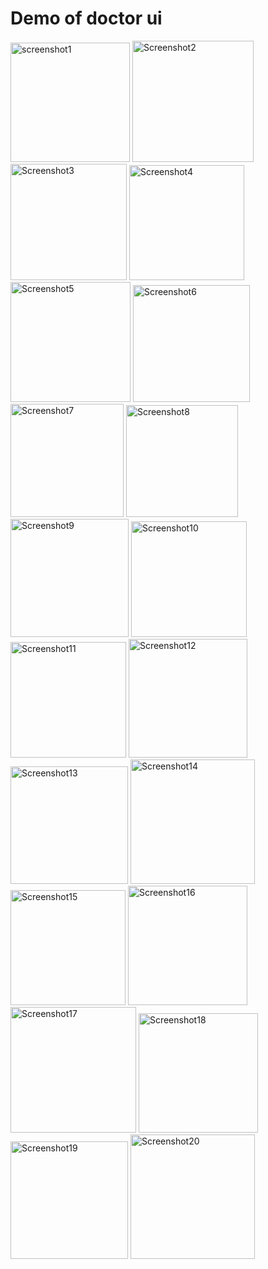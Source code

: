 # Demo of doctor ui

<img width="191" alt="screenshot1" src="https://github.com/user-attachments/assets/659a1452-76e3-48d7-ac52-81ba0c419e36">
<img width="194" alt="Screenshot2" src="https://github.com/user-attachments/assets/86633a35-4eb8-4379-a364-5120278cdb6f">
<img width="186" alt="Screenshot3" src="https://github.com/user-attachments/assets/57f44fd2-af5a-4e8f-bed7-9fa362fedc64">
<img width="184" alt="Screenshot4" src="https://github.com/user-attachments/assets/bbf653b3-46ec-4b46-afa8-aec161b075e5">
<img width="192" alt="Screenshot5" src="https://github.com/user-attachments/assets/d129ff72-f27a-44c0-bff5-3353da42dd12">
<img width="187" alt="Screenshot6" src="https://github.com/user-attachments/assets/671e1f11-c1d3-4334-a6ca-e006506121b5">
<img width="181" alt="Screenshot7" src="https://github.com/user-attachments/assets/1a81b69d-8a41-4d8e-9585-a87866733a8d">
<img width="179" alt="Screenshot8" src="https://github.com/user-attachments/assets/3f6ae0ed-d990-43e6-a6ed-d42d3875e91b">
<img width="189" alt="Screenshot9" src="https://github.com/user-attachments/assets/d5150615-4f6d-4ce5-916b-d6a1402bd63a">
<img width="185" alt="Screenshot10" src="https://github.com/user-attachments/assets/64f59d0a-3a32-4df8-9d08-ee7e9f5e89f2">
<img width="185" alt="Screenshot11" src="https://github.com/user-attachments/assets/e01bf9bc-68a9-449b-8cab-a08680255c48">
<img width="190" alt="Screenshot12" src="https://github.com/user-attachments/assets/eec61cf6-698d-4e5b-924e-1bebc4b55bd6">
<img width="188" alt="Screenshot13" src="https://github.com/user-attachments/assets/92b7c55b-7935-4d7a-a42b-94044055e062">
<img width="199" alt="Screenshot14" src="https://github.com/user-attachments/assets/077408db-e7e8-446e-b622-d0919255ac34">
<img width="184" alt="Screenshot15" src="https://github.com/user-attachments/assets/ed607b63-f6b3-44e0-80d0-b86035938d0b">
<img width="191" alt="Screenshot16" src="https://github.com/user-attachments/assets/1ec9e6b9-b344-4b5c-87b1-c446faa2c557">
<img width="201" alt="Screenshot17" src="https://github.com/user-attachments/assets/651fadcd-7d3e-4ffc-b8e0-d1658c5ba5ad">
<img width="191" alt="Screenshot18" src="https://github.com/user-attachments/assets/cd0b8486-a61a-41cc-910a-13bce2e240c0">
<img width="188" alt="Screenshot19" src="https://github.com/user-attachments/assets/e236a072-1a0b-4065-bfc6-d79c4646d9d1">
<img width="199" alt="Screenshot20" src="https://github.com/user-attachments/assets/29a5ed5f-d162-4bc7-b8ba-96257b7585e5">
